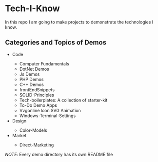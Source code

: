 # Tech-I-Know

In this repo I am going to make projects to demonstrate the technologies I know.

## Categories and Topics of Demos

<ul>
    <li>Code</li>
        <ul>
            <li>Computer Fundamentals</li>
            <li>DotNet Demos</li>
            <li>Js Demos</li>
            <li>PHP Demos</li>
            <li>C++ Demos</li>
            <li>frontEndSnippets</li>
            <li>SOLID-Principles</li>
            <li>Tech-boilerplates: A collection of starter-kit</li>
            <li>To-Do Demo Apps</li>
            <li>Vvgonline Icon SVG Animation</li>
            <li>Windows-Terminal-Settings</li>
        </ul>
    <li>Design</li>
        <ul>
            <li>Color-Models</li>
        </ul>
    <li>Market</li>
        <ul>
            <li>Direct-Marketing</li>
        </ul>
</ul>

_NOTE_:
Every demo directory has its own README file
